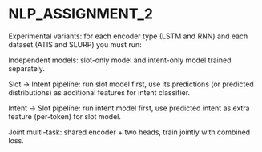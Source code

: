 # NLP_ASSIGNMENT_2

Experimental variants: for each encoder type (LSTM and RNN) and each dataset (ATIS and SLURP) you must run:

Independent models: slot-only model and intent-only model trained separately.

Slot → Intent pipeline: run slot model first, use its predictions (or predicted distributions) as additional features for intent classifier.

Intent → Slot pipeline: run intent model first, use predicted intent as extra feature (per-token) for slot model.

Joint multi-task: shared encoder + two heads, train jointly with combined loss.
